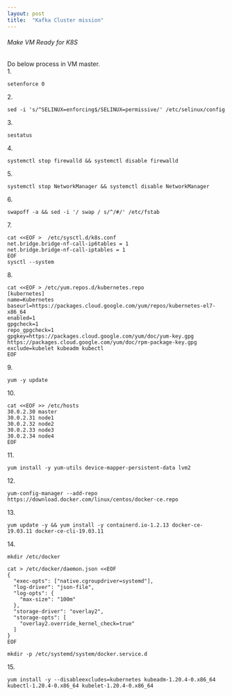 ```yaml
---
layout: post
title:  "Kafka Cluster mission"
---
```


###### Make VM Ready for K8S
Do below process in VM master.<br>
1.<br>
```aidl
setenforce 0
```
2.<br>
```aidl
sed -i 's/^SELINUX=enforcing$/SELINUX=permissive/' /etc/selinux/config
```
3.<br>
```
sestatus
```
4.<br>
```aidl
systemctl stop firewalld && systemctl disable firewalld
```
5.<br>
```aidl
systemctl stop NetworkManager && systemctl disable NetworkManager
```
6.<br>
```aidl
swapoff -a && sed -i '/ swap / s/^/#/' /etc/fstab
```
7.<br>
```aidl
cat <<EOF >  /etc/sysctl.d/k8s.conf
net.bridge.bridge-nf-call-ip6tables = 1
net.bridge.bridge-nf-call-iptables = 1
EOF
sysctl --system
```
8.<br>
```aidl
cat <<EOF > /etc/yum.repos.d/kubernetes.repo
[kubernetes]
name=Kubernetes
baseurl=https://packages.cloud.google.com/yum/repos/kubernetes-el7-x86_64
enabled=1
gpgcheck=1
repo_gpgcheck=1
gpgkey=https://packages.cloud.google.com/yum/doc/yum-key.gpg https://packages.cloud.google.com/yum/doc/rpm-package-key.gpg
exclude=kubelet kubeadm kubectl
EOF
```
9.<br>
```aidl
yum -y update
```
10.<br>
```aidl
cat <<EOF >> /etc/hosts
30.0.2.30 master
30.0.2.31 node1
30.0.2.32 node2
30.0.2.33 node3
30.0.2.34 node4
EOF
```
11.<br>
```aidl
yum install -y yum-utils device-mapper-persistent-data lvm2 
```
12.<br>
```aidl
yum-config-manager --add-repo https://download.docker.com/linux/centos/docker-ce.repo
```
13.<br>
```aidl
yum update -y && yum install -y containerd.io-1.2.13 docker-ce-19.03.11 docker-ce-cli-19.03.11
```
14.<br>
```aidl
mkdir /etc/docker

cat > /etc/docker/daemon.json <<EOF
{
  "exec-opts": ["native.cgroupdriver=systemd"],
  "log-driver": "json-file",
  "log-opts": {
    "max-size": "100m"
  },
  "storage-driver": "overlay2",
  "storage-opts": [
    "overlay2.override_kernel_check=true"
  ]
}
EOF

mkdir -p /etc/systemd/system/docker.service.d
```
15.<br>
```aidl
yum install -y --disableexcludes=kubernetes kubeadm-1.20.4-0.x86_64 kubectl-1.20.4-0.x86_64 kubelet-1.20.4-0.x86_64
```
